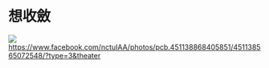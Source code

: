 # 想收斂
![](https://i.imgur.com/OimdGDU.jpg)
https://www.facebook.com/nctuIAA/photos/pcb.451138868405851/451138565072548/?type=3&theater

